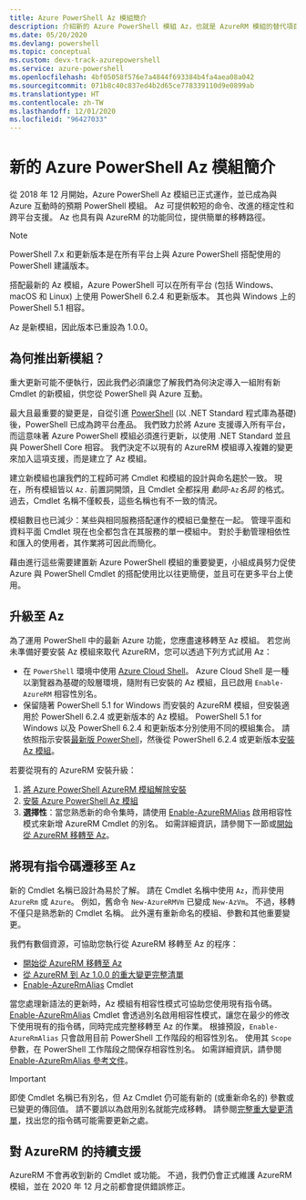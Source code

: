 ```yaml
---
title: Azure PowerShell Az 模組簡介
description: 介紹新的 Azure PowerShell 模組 Az，也就是 AzureRM 模組的替代項目。
ms.date: 05/20/2020
ms.devlang: powershell
ms.topic: conceptual
ms.custom: devx-track-azurepowershell
ms.service: azure-powershell
ms.openlocfilehash: 4bf05058f576e7a4844f693384b4fa4aea08a042
ms.sourcegitcommit: 071b8c40c837ed4b2d65ce778339110d9e0899ab
ms.translationtype: HT
ms.contentlocale: zh-TW
ms.lasthandoff: 12/01/2020
ms.locfileid: "96427033"
---
```

# <a name="introducing-the-new-azure-powershell-az-module"></a>新的 Azure PowerShell Az 模組簡介

從 2018 年 12 月開始，Azure PowerShell Az 模組已正式運作，並已成為與 Azure 互動時的預期 PowerShell 模組。 Az 可提供較短的命令、改進的穩定性和跨平台支援。 Az 也具有與 AzureRM 的功能同位，提供簡單的移轉路徑。

> [!NOTE]
> PowerShell 7.x 和更新版本是在所有平台上與 Azure PowerShell 搭配使用的 PowerShell 建議版本。

搭配最新的 Az 模組，Azure PowerShell 可以在所有平台 (包括 Windows、macOS 和 Linux) 上使用 PowerShell 6.2.4 和更新版本。 其也與 Windows 上的 PowerShell 5.1 相容。

Az 是新模組，因此版本已重設為 1.0.0。

## <a name="why-a-new-module"></a>為何推出新模組？

重大更新可能不便執行，因此我們必須讓您了解我們為何決定導入一組附有新 Cmdlet 的新模組，供您從 PowerShell 與 Azure 互動。

最大且最重要的變更是，自從引進 [PowerShell](/powershell/scripting/overview) (以 .NET Standard 程式庫為基礎) 後，PowerShell 已成為跨平台產品。
我們致力於將 Azure 支援導入所有平台，而這意味著 Azure PowerShell 模組必須進行更新，以使用 .NET Standard 並且與 PowerShell Core 相容。 我們決定不以現有的 AzureRM 模組導入複雜的變更來加入這項支援，而是建立了 Az 模組。

建立新模組也讓我們的工程師可將 Cmdlet 和模組的設計與命名趨於一致。 現在，所有模組皆以 `Az.` 前置詞開頭，且 Cmdlet 全都採用 _動詞_-`Az`_名詞_ 的格式。 過去，Cmdlet 名稱不僅較長，這些名稱也有不一致的情況。

模組數目也已減少：某些與相同服務搭配運作的模組已彙整在一起。 管理平面和資料平面 Cmdlet 現在也全都包含在其服務的單一模組中。 對於手動管理相依性和匯入的使用者，其作業將可因此而簡化。

藉由進行這些需要建置新 Azure PowerShell 模組的重要變更，小組成員努力促使 Azure 與 PowerShell Cmdlet 的搭配使用比以往更簡便，並且可在更多平台上使用。

## <a name="upgrade-to-az"></a>升級至 Az

為了運用 PowerShell 中的最新 Azure 功能，您應盡速移轉至 Az 模組。 若您尚未準備好要安裝 Az 模組來取代 AzureRM，您可以透過下列方式試用 Az：

- 在 `PowerShell` 環境中使用 [Azure Cloud Shell](/azure/cloud-shell/overview)。 Azure Cloud Shell 是一種以瀏覽器為基礎的殼層環境，隨附有已安裝的 Az 模組，且已啟用 `Enable-AzureRM` 相容性別名。
- 保留隨著 PowerShell 5.1 for Windows 而安裝的 AzureRM 模組，但安裝適用於 PowerShell 6.2.4 或更新版本的 Az 模組。 PowerShell 5.1 for Windows 以及 PowerShell 6.2.4 和更新版本分別使用不同的模組集合。 請依照指示安裝[最新版 PowerShell](/powershell/scripting/install/installing-powershell)，然後從 PowerShell 6.2.4 或更新版本[安裝 Az 模組](install-az-ps.md)。

若要從現有的 AzureRM 安裝升級：

1. [將 Azure PowerShell AzureRM 模組解除安裝](/powershell/azure/uninstall-az-ps#uninstall-the-azurerm-module)
2. [安裝 Azure PowerShell Az 模組](install-az-ps.md)
3. **選擇性**：當您熟悉新的命令集時，請使用 [Enable-AzureRMAlias](/powershell/module/az.accounts/enable-azurermalias) 啟用相容性模式來新增 AzureRM Cmdlet 的別名。 如需詳細資訊，請參閱下一節或[開始從 AzureRM 移轉至 Az](migrate-from-azurerm-to-az.md)。

## <a name="migrate-existing-scripts-to-az"></a>將現有指令碼遷移至 Az

新的 Cmdlet 名稱已設計為易於了解。 請在 Cmdlet 名稱中使用 `Az`，而非使用 `AzureRm` 或 `Azure`。 例如，舊命令 `New-AzureRMVm` 已變成 `New-AzVm`。
不過，移轉不僅只是熟悉新的 Cmdlet 名稱。 此外還有重新命名的模組、參數和其他重要變更。

我們有數個資源，可協助您執行從 AzureRM 移轉至 Az 的程序：

- [開始從 AzureRM 移轉至 Az](migrate-from-azurerm-to-az.md)
- [從 AzureRM 到 Az 1.0.0 的重大變更完整清單](migrate-az-1.0.0.md)
- [Enable-AzureRmAlias](/powershell/module/az.accounts/enable-azurermalias) Cmdlet

當您處理新語法的更新時，Az 模組有相容性模式可協助您使用現有指令碼。 [Enable-AzureRmAlias](/powershell/module/az.accounts/enable-azurermalias) Cmdlet 會透過別名啟用相容性模式，讓您在最少的修改下使用現有的指令碼，同時完成完整移轉至 Az 的作業。 根據預設，`Enable-AzureRmAlias` 只會啟用目前 PowerShell 工作階段的相容性別名。 使用其 `Scope` 參數，在 PowerShell 工作階段之間保存相容性別名。 如需詳細資訊，請參閱 [Enable-AzureRmAlias 參考文件](/powershell/module/az.accounts/enable-azurermalias)。

> [!IMPORTANT]
> 即使 Cmdlet 名稱已有別名，但 Az Cmdlet 仍可能有新的 (或重新命名的) 參數或已變更的傳回值。 請不要誤以為啟用別名就能完成移轉。 請參閱[完整重大變更清單](migrate-az-1.0.0.md)，找出您的指令碼可能需要更新之處。

## <a name="continued-support-for-azurerm"></a>對 AzureRM 的持續支援

AzureRM 不會再收到新的 Cmdlet 或功能。 不過，我們仍會正式維護 AzureRM 模組，並在 2020 年 12 月之前都會提供錯誤修正。